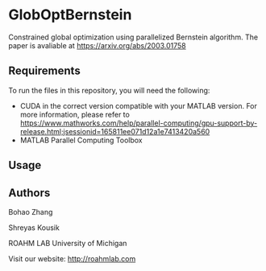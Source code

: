 # GlobOptBernstein
Constrained global optimization using parallelized Bernstein algorithm.
The paper is avaliable at https://arxiv.org/abs/2003.01758

## Requirements
To run the files in this repository, you will need the following:
- CUDA in the correct version compatible with your MATLAB version. For more information, please refer to https://www.mathworks.com/help/parallel-computing/gpu-support-by-release.html;jsessionid=165811ee071d12a1e7413420a560
- MATLAB Parallel Computing Toolbox

## Usage

## Authors
Bohao Zhang

Shreyas Kousik

ROAHM LAB
University of Michigan

Visit our website: http://roahmlab.com
